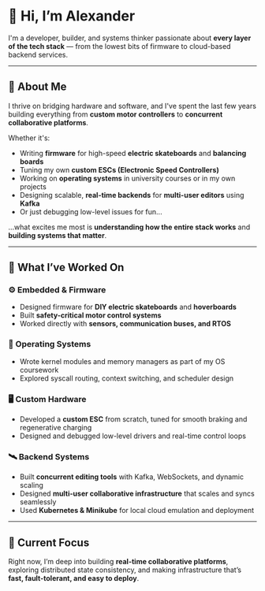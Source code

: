 # 👋 Hi, I’m Alexander

I'm a developer, builder, and systems thinker passionate about **every layer of the tech stack** — from the lowest bits of firmware to cloud-based backend services.

---

## 🧠 About Me

I thrive on bridging hardware and software, and I've spent the last few years building everything from **custom motor controllers** to **concurrent collaborative platforms**.

Whether it's:

- Writing **firmware** for high-speed **electric skateboards** and **balancing boards**
- Tuning my own **custom ESCs (Electronic Speed Controllers)**
- Working on **operating systems** in university courses or in my own projects
- Designing scalable, **real-time backends** for **multi-user editors** using **Kafka**
- Or just debugging low-level issues for fun...

…what excites me most is **understanding how the entire stack works** and **building systems that matter**.

---

## 🧰 What I’ve Worked On

### ⚙️ Embedded & Firmware
- Designed firmware for **DIY electric skateboards** and **hoverboards**
- Built **safety-critical motor control systems**
- Worked directly with **sensors, communication buses, and RTOS**

### 🧾 Operating Systems
- Wrote kernel modules and memory managers as part of my OS coursework
- Explored syscall routing, context switching, and scheduler design

### 🖥️ Custom Hardware
- Developed a **custom ESC** from scratch, tuned for smooth braking and regenerative charging
- Designed and debugged low-level drivers and real-time control loops

### 🛰️ Backend Systems
- Built **concurrent editing tools** with Kafka, WebSockets, and dynamic scaling
- Designed **multi-user collaborative infrastructure** that scales and syncs seamlessly
- Used **Kubernetes & Minikube** for local cloud emulation and deployment

---

## 🚀 Current Focus

Right now, I’m deep into building **real-time collaborative platforms**, exploring distributed state consistency, and making infrastructure that’s **fast, fault-tolerant, and easy to deploy**.
